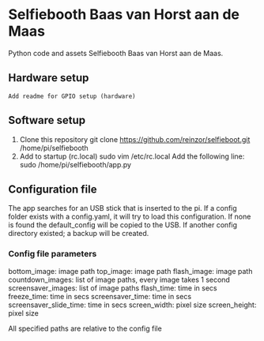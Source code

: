 # Selfiebooth Baas van Horst aan de Maas
Python code and assets Selfiebooth Baas van Horst aan de Maas.

## Hardware setup 

    Add readme for GPIO setup (hardware)

## Software setup

1. Clone this repository
    git clone https://github.com/reinzor/selfieboot.git /home/pi/selfiebooth
2. Add to startup (rc.local)
    sudo vim /etc/rc.local
   Add the following line:
    sudo /home/pi/selfiebooth/app.py 

## Configuration file 
The app searches for an USB stick that is inserted to the pi. If a config folder exists with a config.yaml, it will try to load this configuration. If none is found the default_config will be copied to the USB. If another config
directory existed; a backup will be created. 

### Config file parameters
bottom_image: image path
top_image: image path
flash_image: image path
countdown_images: list of image paths, every image takes 1 second
screensaver_images: list of image paths
flash_time: time in secs
freeze_time: time in secs
screensaver_time: time in secs
screensaver_slide_time: time in secs
screen_width: pixel size
screen_height: pixel size

All specified paths are relative to the config file

